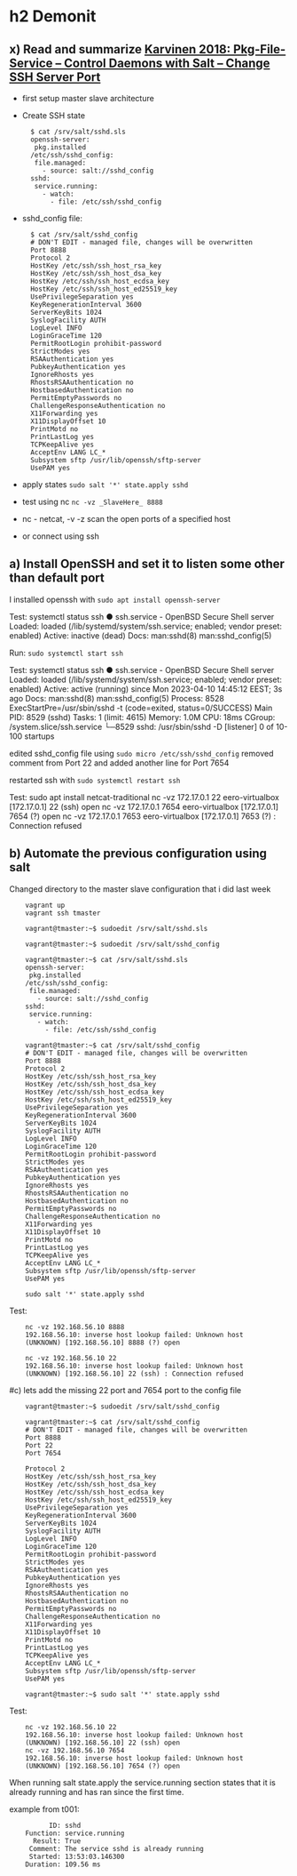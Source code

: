 # h2 Demonit

## x) Read and summarize [Karvinen 2018: Pkg-File-Service – Control Daemons with Salt – Change SSH Server Port](https://terokarvinen.com/2018/pkg-file-service-control-daemons-with-salt-change-ssh-server-port/?fromSearch=salt%20ssh)

- first setup master slave architecture

- Create SSH state

		$ cat /srv/salt/sshd.sls
		openssh-server:
		 pkg.installed
		/etc/ssh/sshd_config:
		 file.managed:
		   - source: salt://sshd_config
		sshd:
		 service.running:
		   - watch:
		     - file: /etc/ssh/sshd_config

- sshd_config file:

		$ cat /srv/salt/sshd_config
		# DON'T EDIT - managed file, changes will be overwritten
		Port 8888
		Protocol 2
		HostKey /etc/ssh/ssh_host_rsa_key
		HostKey /etc/ssh/ssh_host_dsa_key
		HostKey /etc/ssh/ssh_host_ecdsa_key
		HostKey /etc/ssh/ssh_host_ed25519_key
		UsePrivilegeSeparation yes
		KeyRegenerationInterval 3600
		ServerKeyBits 1024
		SyslogFacility AUTH
		LogLevel INFO
		LoginGraceTime 120
		PermitRootLogin prohibit-password
		StrictModes yes
		RSAAuthentication yes
		PubkeyAuthentication yes
		IgnoreRhosts yes
		RhostsRSAAuthentication no
		HostbasedAuthentication no
		PermitEmptyPasswords no
		ChallengeResponseAuthentication no
		X11Forwarding yes
		X11DisplayOffset 10
		PrintMotd no
		PrintLastLog yes
		TCPKeepAlive yes
		AcceptEnv LANG LC_*
		Subsystem sftp /usr/lib/openssh/sftp-server
		UsePAM yes

- apply states `sudo salt '*' state.apply sshd`

- test using nc `nc -vz _SlaveHere_ 8888`

- nc - netcat, -v -z scan the open ports of a specified host

- or connect using ssh

## a) Install OpenSSH and set it to listen some other than default port

I installed openssh with `sudo apt install openssh-server`

Test: 
		systemctl status ssh
		● ssh.service - OpenBSD Secure Shell server
		     Loaded: loaded (/lib/systemd/system/ssh.service; enabled; vendor preset: enabled)
		     Active: inactive (dead)
		       Docs: man:sshd(8)
		             man:sshd_config(5)

Run: `sudo systemctl start ssh`

Test: 
		systemctl status ssh
		● ssh.service - OpenBSD Secure Shell server
		     Loaded: loaded (/lib/systemd/system/ssh.service; enabled; vendor preset: enabled)
		     Active: active (running) since Mon 2023-04-10 14:45:12 EEST; 3s ago
		       Docs: man:sshd(8)
		             man:sshd_config(5)
		    Process: 8528 ExecStartPre=/usr/sbin/sshd -t (code=exited, status=0/SUCCESS)
		   Main PID: 8529 (sshd)
		      Tasks: 1 (limit: 4615)
		     Memory: 1.0M
		        CPU: 18ms
		     CGroup: /system.slice/ssh.service
		             └─8529 sshd: /usr/sbin/sshd -D [listener] 0 of 10-100 startups
		
edited sshd_config file using `sudo micro /etc/ssh/sshd_config` removed comment from Port 22 and added another line for Port 7654

restarted ssh with `sudo systemctl restart ssh`

Test:
		sudo apt install netcat-traditional
		nc -vz 172.17.0.1 22
		eero-virtualbox [172.17.0.1] 22 (ssh) open
		nc -vz 172.17.0.1 7654
		eero-virtualbox [172.17.0.1] 7654 (?) open
		nc -vz 172.17.0.1 7653
		eero-virtualbox [172.17.0.1] 7653 (?) : Connection refused
		

## b) Automate the previous configuration using salt

Changed directory to the master slave configuration that i did last week

		vagrant up
		vagrant ssh tmaster

		vagrant@tmaster:~$ sudoedit /srv/salt/sshd.sls
		
		vagrant@tmaster:~$ sudoedit /srv/salt/sshd_config
		
		vagrant@tmaster:~$ cat /srv/salt/sshd.sls
		openssh-server:
		 pkg.installed
		/etc/ssh/sshd_config:
		 file.managed:
		   - source: salt://sshd_config
		sshd:
		 service.running:
		   - watch:
		     - file: /etc/ssh/sshd_config
		     
		vagrant@tmaster:~$ cat /srv/salt/sshd_config 
		# DON'T EDIT - managed file, changes will be overwritten
		Port 8888
		Protocol 2
		HostKey /etc/ssh/ssh_host_rsa_key
		HostKey /etc/ssh/ssh_host_dsa_key
		HostKey /etc/ssh/ssh_host_ecdsa_key
		HostKey /etc/ssh/ssh_host_ed25519_key
		UsePrivilegeSeparation yes
		KeyRegenerationInterval 3600
		ServerKeyBits 1024
		SyslogFacility AUTH
		LogLevel INFO
		LoginGraceTime 120
		PermitRootLogin prohibit-password
		StrictModes yes
		RSAAuthentication yes
		PubkeyAuthentication yes
		IgnoreRhosts yes
		RhostsRSAAuthentication no
		HostbasedAuthentication no
		PermitEmptyPasswords no
		ChallengeResponseAuthentication no
		X11Forwarding yes
		X11DisplayOffset 10
		PrintMotd no
		PrintLastLog yes
		TCPKeepAlive yes
		AcceptEnv LANG LC_*
		Subsystem sftp /usr/lib/openssh/sftp-server
		UsePAM yes

		sudo salt '*' state.apply sshd
		
Test:

		nc -vz 192.168.56.10 8888
		192.168.56.10: inverse host lookup failed: Unknown host
		(UNKNOWN) [192.168.56.10] 8888 (?) open

		nc -vz 192.168.56.10 22
		192.168.56.10: inverse host lookup failed: Unknown host
		(UNKNOWN) [192.168.56.10] 22 (ssh) : Connection refused

#c) 
lets add the missing 22 port and 7654 port to the config file


		vagrant@tmaster:~$ sudoedit /srv/salt/sshd_config 
		
		vagrant@tmaster:~$ cat /srv/salt/sshd_config 
		# DON'T EDIT - managed file, changes will be overwritten
		Port 8888
		Port 22
		Port 7654
		
		Protocol 2
		HostKey /etc/ssh/ssh_host_rsa_key
		HostKey /etc/ssh/ssh_host_dsa_key
		HostKey /etc/ssh/ssh_host_ecdsa_key
		HostKey /etc/ssh/ssh_host_ed25519_key
		UsePrivilegeSeparation yes
		KeyRegenerationInterval 3600
		ServerKeyBits 1024
		SyslogFacility AUTH
		LogLevel INFO
		LoginGraceTime 120
		PermitRootLogin prohibit-password
		StrictModes yes
		RSAAuthentication yes
		PubkeyAuthentication yes
		IgnoreRhosts yes
		RhostsRSAAuthentication no
		HostbasedAuthentication no
		PermitEmptyPasswords no
		ChallengeResponseAuthentication no
		X11Forwarding yes
		X11DisplayOffset 10
		PrintMotd no
		PrintLastLog yes
		TCPKeepAlive yes
		AcceptEnv LANG LC_*
		Subsystem sftp /usr/lib/openssh/sftp-server
		UsePAM yes
		
		vagrant@tmaster:~$ sudo salt '*' state.apply sshd
		
Test:

		nc -vz 192.168.56.10 22
		192.168.56.10: inverse host lookup failed: Unknown host
		(UNKNOWN) [192.168.56.10] 22 (ssh) open
		nc -vz 192.168.56.10 7654 
		192.168.56.10: inverse host lookup failed: Unknown host
		(UNKNOWN) [192.168.56.10] 7654 (?) open
		
When running salt state.apply the service.running section states that it is already running and has ran since the first time.

example from t001:
		
	          ID: sshd
	    Function: service.running
	      Result: True
	     Comment: The service sshd is already running
	     Started: 13:53:03.146300
	    Duration: 109.56 ms
	    
